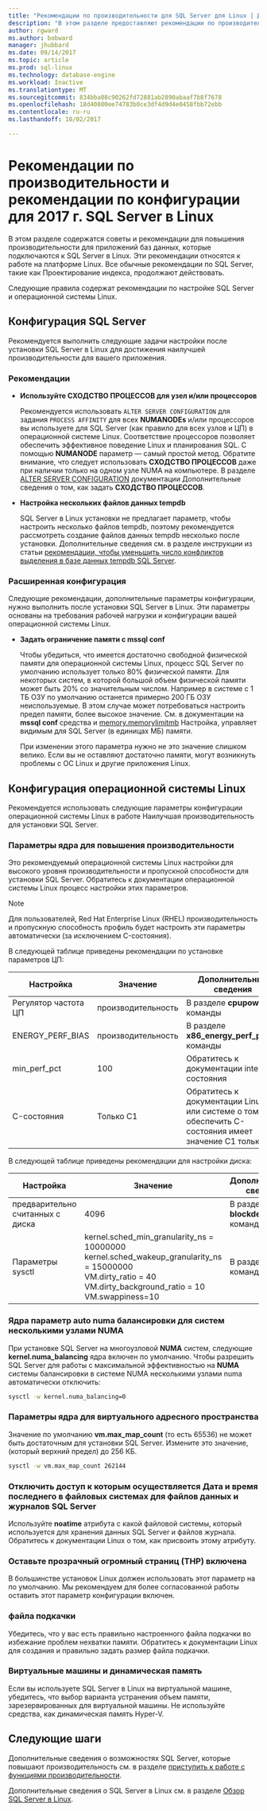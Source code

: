 ```yaml
---
title: "Рекомендации по производительности для SQL Server для Linux | Документы Microsoft"
description: "В этом разделе предоставляют рекомендации по производительности и рекомендации по запуску 2017 г. SQL Server в Linux."
author: rgward
ms.author: bobward
manager: jhubbard
ms.date: 09/14/2017
ms.topic: article
ms.prod: sql-linux
ms.technology: database-engine
ms.workload: Inactive
ms.translationtype: MT
ms.sourcegitcommit: 834bba08c90262fd72881ab2890abaaf7b8f7678
ms.openlocfilehash: 18d40800ee74783b0ce3df4d9d4e0458fbb72ebb
ms.contentlocale: ru-ru
ms.lasthandoff: 10/02/2017

---
```


# <a name="performance-best-practices-and-configuration-guidelines-for-sql-server-2017-on-linux"></a>Рекомендации по производительности и рекомендации по конфигурации для 2017 г. SQL Server в Linux

В этом разделе содержатся советы и рекомендации для повышения производительности для приложений баз данных, которые подключаются к SQL Server в Linux. Эти рекомендации относятся к работе на платформе Linux. Все обычные рекомендации по SQL Server, такие как Проектирование индекса, продолжают действовать.

Следующие правила содержат рекомендации по настройке SQL Server и операционной системы Linux.

## <a name="sql-server-configuration"></a>Конфигурация SQL Server

Рекомендуется выполнить следующие задачи настройки после установки SQL Server в Linux для достижения наилучшей производительности для вашего приложения.

### <a name="best-practices"></a>Рекомендации

- **Используйте СХОДСТВО ПРОЦЕССОВ для узел и/или процессоров**

   Рекомендуется использовать `ALTER SERVER CONFIGURATION` для задания `PROCESS AFFINITY` для всех **NUMANODEs** и/или процессоров вы используете для SQL Server (как правило для всех узлов и ЦП) в операционной системе Linux. Соответствие процессоров позволяет обеспечить эффективное поведение Linux и планирования SQL. С помощью **NUMANODE** параметр — самый простой метод. Обратите внимание, что следует использовать **СХОДСТВО ПРОЦЕССОВ** даже при наличии только на одном узле NUMA на компьютере.  В разделе [ALTER SERVER CONFIGURATION](../t-sql/statements/alter-server-configuration-transact-sql.md) документации Дополнительные сведения о том, как задать **СХОДСТВО ПРОЦЕССОВ**.

- **Настройка нескольких файлов данных tempdb**

   SQL Server в Linux установки не предлагает параметр, чтобы настроить несколько файлов tempdb, поэтому рекомендуется рассмотреть создание файлов данных tempdb несколько после установки. Дополнительные сведения см. в разделе инструкции из статьи [рекомендации, чтобы уменьшить число конфликтов выделения в базе данных tempdb SQL Server](https://support.microsoft.com/en-us/help/2154845/recommendations-to-reduce-allocation-contention-in-sql-server-tempdb-d).

### <a name="advanced-configuration"></a>Расширенная конфигурация

Следующие рекомендации, дополнительные параметры конфигурации, нужно выполнить после установки SQL Server в Linux. Эти параметры основаны на требования рабочей нагрузки и конфигурации вашей операционной системы Linux.

- **Задать ограничение памяти с mssql conf**

   Чтобы убедиться, что имеется достаточно свободной физической памяти для операционной системы Linux, процесс SQL Server по умолчанию использует только 80% физической памяти. Для некоторых систем, в которой большой объем физической памяти может быть 20% со значительным числом. Например в системе с 1 ТБ ОЗУ по умолчанию останется примерно 200 ГБ ОЗУ неиспользуемые. В этом случае может потребоваться настроить предел памяти, более высокое значение. См. в документации на **mssql conf** средства и [memory.memorylimitmb](sql-server-linux-configure-mssql-conf.md#memorylimit) Настройка, управляет видимым для SQL Server (в единицах МБ) памяти.

   При изменении этого параметра нужно не это значение слишком велико. Если вы не оставляют достаточно памяти, могут возникнуть проблемы с ОС Linux и другие приложения Linux.

## <a name="linux-os-configuration"></a>Конфигурация операционной системы Linux

Рекомендуется использовать следующие параметры конфигурации операционной системы Linux в работе Наилучшая производительность для установки SQL Server.

### <a name="kernel-settings-for-high-performance"></a>Параметры ядра для повышения производительности

Это рекомендуемый операционной системы Linux настройки для высокого уровня производительности и пропускной способности для установки SQL Server. Обратитесь к документации операционной системы Linux процесс настройки этих параметров.



> [!Note]
> Для пользователей, Red Hat Enterprise Linux (RHEL) производительность и пропускную способность профиль будет настроить эти параметры автоматически (за исключением C-состояния).

В следующей таблице приведены рекомендации по установке параметров ЦП:

| Настройка | Значение | Дополнительные сведения |
|---|---|---|
| Регулятор частота ЦП | производительность | В разделе **cpupower** команды |
| ENERGY_PERF_BIAS | производительность | В разделе **x86_energy_perf_policy** команды |
| min_perf_pct | 100 | Обратитесь к документации intel p-состояния |
| C-состояния | Только C1 | Обратитесь к документации Linux или системе о том, как обеспечить C-состояния имеет значение C1 только |

В следующей таблице приведены рекомендации для настройки диска:

| Настройка | Значение | Дополнительные сведения |
|---|---|---|
| предварительно считанных с диска | 4096 | В разделе **blockdev** команды |
| Параметры sysctl | kernel.sched_min_granularity_ns = 10000000<br/>kernel.sched_wakeup_granularity_ns = 15000000<br/>VM.dirty_ratio = 40<br/>VM.dirty_background_ratio = 10<br/>VM.swappiness=10 | В разделе **sysctl** команды |

### <a name="kernel-setting-auto-numa-balancing-for-multi-node-numa-systems"></a>Ядра параметр auto numa балансировки для систем несколькими узлами NUMA

При установке SQL Server на многоузловой **NUMA** систем, следующие **kernel.numa_balancing** ядра включен по умолчанию. Чтобы разрешить SQL Server для работы с максимальной эффективностью на **NUMA** системы балансировки в системе NUMA несколькими узлами numa автоматически отключить:

```bash
sysctl -w kernel.numa_balancing=0
```

### <a name="kernel-settings-for-virtual-address-space"></a>Параметры ядра для виртуального адресного пространства

Значение по умолчанию **vm.max_map_count** (то есть 65536) не может быть достаточным для установки SQL Server. Измените это значение, (который верхний предел) до 256 КБ.

```bash
sysctl -w vm.max_map_count 262144
```

### <a name="disable-last-accessed-datetime-on-file-systems-for-sql-server-data-and-log-files"></a>Отключить доступ к которым осуществляется Дата и время последнего в файловых системах для файлов данных и журналов SQL Server

Используйте **noatime** атрибута с какой файловой системы, который используется для хранения данных SQL Server и файлов журнала. Обратитесь к документации Linux о том, как присвоить этому атрибуту.

### <a name="leave-transparent-huge-pages-thp-enabled"></a>Оставьте прозрачный огромный страниц (THP) включена

В большинстве установок Linux должен использовать этот параметр на по умолчанию. Мы рекомендуем для более согласованной работы оставить этот параметр конфигурации включен.

### <a name="swapfile"></a>файла подкачки

Убедитесь, что у вас есть правильно настроенного файла подкачки во избежание проблем нехватки памяти. Обратитесь к документации Linux для создания и правильно задать размер файла подкачки.

### <a name="virtual-machines-and-dynamic-memory"></a>Виртуальные машины и динамическая память

Если вы используете SQL Server в Linux на виртуальной машине, убедитесь, что выбор варианта устранения объем памяти, зарезервированных для виртуальной машины. Не используйте средства, как динамическая память Hyper-V.

## <a name="next-steps"></a>Следующие шаги

Дополнительные сведения о возможностях SQL Server, которые повышают производительность см. в разделе [приступить к работе с функциями производительности](sql-server-linux-performance-get-started.md).

Дополнительные сведения о SQL Server в Linux см. в разделе [Обзор SQL Server в Linux](sql-server-linux-overview.md).

